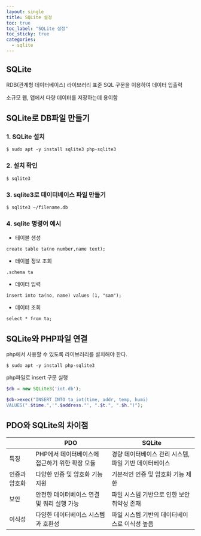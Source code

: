 ```yaml
---
layout: single 
title: SQLite 설정
toc: true
toc_label: "SQLite 설정"
toc_sticky: true
categories:
  - sqlite
---
```




## SQLite

RDB(관계형 데이터베이스) 라이브러리 표준 SQL 구문을 이용하여 데이터 입출력

소규모 웹, 앱에서 다량 데이터를 저장하는데 용이함

## SQLite로 DB파일 만들기



### 1. SQLite 설치

```shell
$ sudo apt -y install sqlite3 php-sqlite3
```

### 2. 설치 확인

```shell
$ sqlite3
```

### 3. sqlite3로 데이터베이스 파일 만들기

```shell
$ sqlite3 ~/filename.db
```

### 4. sqlite 명령어 예시

- 테이블 생성

```
create table ta(no number,name text);
```

- 테이블 정보 조회       

```
.schema ta
```

- 데이터 입력       

```
insert into ta(no, name) values (1, "sam");
```

- 데이터 조회       

```
select * from ta;      
```

## SQLite와 PHP파일 연결

php에서 사용할 수 있도록 라이브러리를 설치해야 한다.

```shell
$ sudo apt -y install php-sqlite3
```



php파일로 insert 구문 실행

```php
$db = new SQLite3('iot.db');

$db->exec("INSERT INTO ta_iot(time, addr, temp, humi)
VALUES(".$time.",'".$address."', ".$t.", ".$h.")");
```



## PDO와 SQLite의 차이점

|               | PDO                                            | SQLite                                                |
| ------------- | ---------------------------------------------- | ----------------------------------------------------- |
| 특징          | PHP에서 데이터베이스에 접근하기 위한 확장 모듈 | 경량 데이터베이스 관리 시스템, 파일 기반 데이터베이스 |
| 인증과 암호화 | 다양한 인증 및 암호화 기능 지원                | 기본적인 인증 및 암호화 기능 제한                     |
| 보안          | 안전한 데이터베이스 연결 및 쿼리 실행 가능     | 파일 시스템 기반으로 인한 보안 취약성 존재            |
| 이식성        | 다양한 데이터베이스 시스템과 호환성            | 파일 시스템 기반의 데이터베이스로 이식성 높음         |

